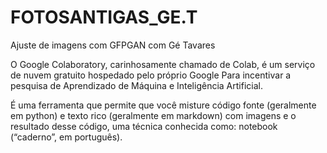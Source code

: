 # FOTOSANTIGAS_GE.T
Ajuste de imagens com GFPGAN  com Gé Tavares 

O Google Colaboratory, carinhosamente chamado de Colab,
é um serviço de nuvem gratuito hospedado pelo próprio Google 
 Para incentivar a pesquisa de Aprendizado de Máquina e Inteligência Artificial.

É uma ferramenta que permite que você misture código fonte
(geralmente em python) e texto rico (geralmente em markdown) 
com imagens e o resultado desse código, 
uma técnica conhecida como: notebook (“caderno”, em português).
